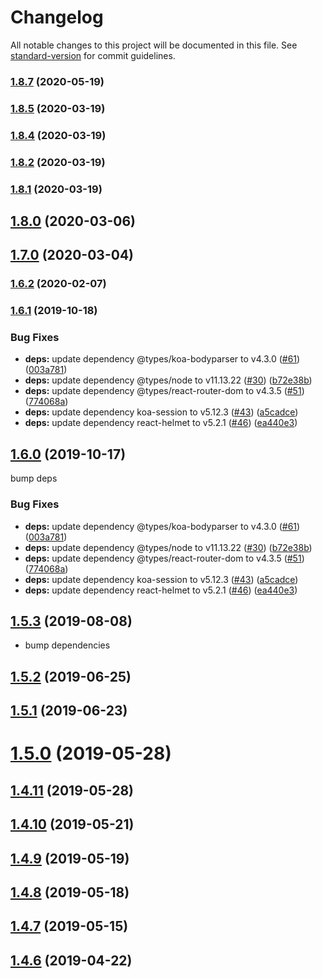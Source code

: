# Changelog

All notable changes to this project will be documented in this file. See [standard-version](https://github.com/conventional-changelog/standard-version) for commit guidelines.

### [1.8.7](https://github.com/puncsky/onefx/compare/v1.8.5...v1.8.7) (2020-05-19)

### [1.8.5](https://github.com/puncsky/onefx/compare/v1.8.4...v1.8.5) (2020-03-19)

### [1.8.4](https://github.com/puncsky/onefx/compare/v1.8.2...v1.8.4) (2020-03-19)

### [1.8.2](https://github.com/puncsky/onefx/compare/v1.8.1...v1.8.2) (2020-03-19)

### [1.8.1](https://github.com/puncsky/onefx/compare/v1.8.0...v1.8.1) (2020-03-19)

## [1.8.0](https://github.com/puncsky/onefx/compare/v1.7.0...v1.8.0) (2020-03-06)

## [1.7.0](https://github.com/puncsky/onefx/compare/v1.6.2...v1.7.0) (2020-03-04)

### [1.6.2](https://github.com/puncsky/onefx/compare/v1.6.1...v1.6.2) (2020-02-07)

### [1.6.1](https://github.com/puncsky/onefx/compare/v1.5.2...v1.6.1) (2019-10-18)

### Bug Fixes

- **deps:** update dependency @types/koa-bodyparser to v4.3.0 ([#61](https://github.com/puncsky/onefx/issues/61)) ([003a781](https://github.com/puncsky/onefx/commit/003a7818b794e3b1f38e2386aa80de02278b82b1))
- **deps:** update dependency @types/node to v11.13.22 ([#30](https://github.com/puncsky/onefx/issues/30)) ([b72e38b](https://github.com/puncsky/onefx/commit/b72e38bad772c98e493bb02df3b98971fa0d84f8))
- **deps:** update dependency @types/react-router-dom to v4.3.5 ([#51](https://github.com/puncsky/onefx/issues/51)) ([774068a](https://github.com/puncsky/onefx/commit/774068a538d1de9aeb557083e404976f30502c6a))
- **deps:** update dependency koa-session to v5.12.3 ([#43](https://github.com/puncsky/onefx/issues/43)) ([a5cadce](https://github.com/puncsky/onefx/commit/a5cadcebe0f37be75d270aa639ac1d2fa7e87be1))
- **deps:** update dependency react-helmet to v5.2.1 ([#46](https://github.com/puncsky/onefx/issues/46)) ([ea440e3](https://github.com/puncsky/onefx/commit/ea440e3629fa2659b4c36854e4d738b853f1967e))

## [1.6.0](https://github.com/puncsky/onefx/compare/v1.5.2...v1.6.0) (2019-10-17)

bump deps

### Bug Fixes

- **deps:** update dependency @types/koa-bodyparser to v4.3.0 ([#61](https://github.com/puncsky/onefx/issues/61)) ([003a781](https://github.com/puncsky/onefx/commit/003a7818b794e3b1f38e2386aa80de02278b82b1))
- **deps:** update dependency @types/node to v11.13.22 ([#30](https://github.com/puncsky/onefx/issues/30)) ([b72e38b](https://github.com/puncsky/onefx/commit/b72e38bad772c98e493bb02df3b98971fa0d84f8))
- **deps:** update dependency @types/react-router-dom to v4.3.5 ([#51](https://github.com/puncsky/onefx/issues/51)) ([774068a](https://github.com/puncsky/onefx/commit/774068a538d1de9aeb557083e404976f30502c6a))
- **deps:** update dependency koa-session to v5.12.3 ([#43](https://github.com/puncsky/onefx/issues/43)) ([a5cadce](https://github.com/puncsky/onefx/commit/a5cadcebe0f37be75d270aa639ac1d2fa7e87be1))
- **deps:** update dependency react-helmet to v5.2.1 ([#46](https://github.com/puncsky/onefx/issues/46)) ([ea440e3](https://github.com/puncsky/onefx/commit/ea440e3629fa2659b4c36854e4d738b853f1967e))

## [1.5.3](https://github.com/puncsky/onefx/compare/v1.5.2...v1.5.3) (2019-08-08)

- bump dependencies

## [1.5.2](https://github.com/puncsky/onefx/compare/v1.5.1...v1.5.2) (2019-06-25)

## [1.5.1](https://github.com/puncsky/onefx/compare/v1.4.11...v1.5.1) (2019-06-23)

# [1.5.0](https://github.com/puncsky/onefx/compare/v1.4.11...v1.5.0) (2019-05-28)

## [1.4.11](https://github.com/puncsky/onefx/compare/v1.4.10...v1.4.11) (2019-05-28)

## [1.4.10](https://github.com/puncsky/onefx/compare/v1.4.9...v1.4.10) (2019-05-21)

## [1.4.9](https://github.com/puncsky/onefx/compare/v1.4.8...v1.4.9) (2019-05-19)

## [1.4.8](https://github.com/puncsky/onefx/compare/v1.4.7...v1.4.8) (2019-05-18)

## [1.4.7](https://github.com/puncsky/onefx/compare/v1.4.6...v1.4.7) (2019-05-15)

## [1.4.6](https://github.com/puncsky/onefx/compare/v1.4.4...v1.4.6) (2019-04-22)
